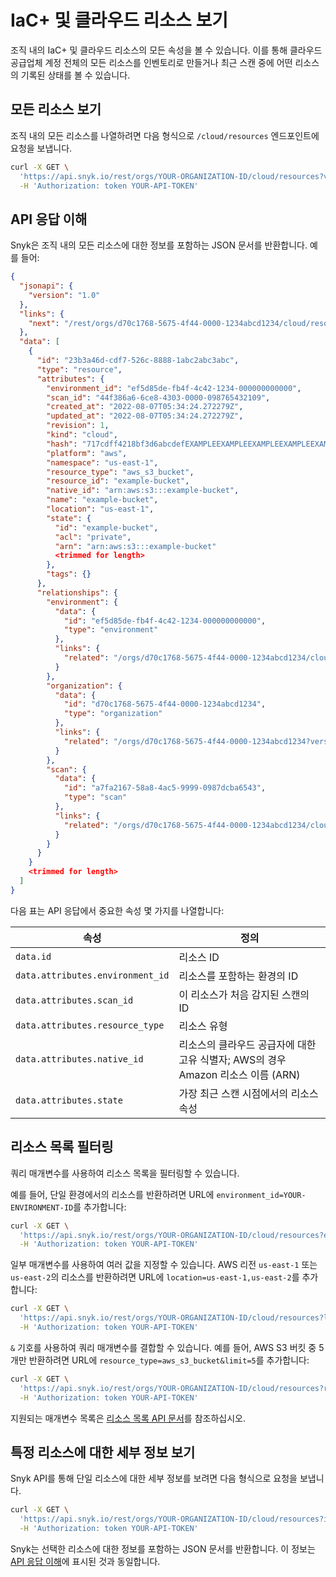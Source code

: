 # IaC+ 및 클라우드 리소스 보기

조직 내의 IaC+ 및 클라우드 리소스의 모든 속성을 볼 수 있습니다. 이를 통해 클라우드 공급업체 계정 전체의 모든 리소스를 인벤토리로 만들거나 최근 스캔 중에 어떤 리소스의 기록된 상태를 볼 수 있습니다.

## 모든 리소스 보기

조직 내의 모든 리소스를 나열하려면 다음 형식으로 `/cloud/resources` 엔드포인트에 요청을 보냅니다.

```bash
curl -X GET \
  'https://api.snyk.io/rest/orgs/YOUR-ORGANIZATION-ID/cloud/resources?version=2022-12-21~beta' \
  -H 'Authorization: token YOUR-API-TOKEN'
```

## API 응답 이해

Snyk은 조직 내의 모든 리소스에 대한 정보를 포함하는 JSON 문서를 반환합니다. 예를 들어:

```json
{
  "jsonapi": {
    "version": "1.0"
  },
  "links": {
    "next": "/rest/orgs/d70c1768-5675-4f44-0000-1234abcd1234/cloud/resources?starting_after=eyJpZCI6IjY5ODA5MjNhLWU0ZTAtNDg3Mi04ZDAwLWRjZDEXAMPLEEXAMPLE&version=2022-04-13~experimental"
  },
  "data": [
    {
      "id": "23b3a46d-cdf7-526c-8888-1abc2abc3abc",
      "type": "resource",
      "attributes": {
        "environment_id": "ef5d85de-fb4f-4c42-1234-000000000000",
        "scan_id": "44f386a6-6ce8-4303-0000-098765432109",
        "created_at": "2022-08-07T05:34:24.272279Z",
        "updated_at": "2022-08-07T05:34:24.272279Z",
        "revision": 1,
        "kind": "cloud",
        "hash": "717cdff4218bf3d6abcdefEXAMPLEEXAMPLEEXAMPLEEXAMPLEEXAMPLEEXAMPLE",
        "platform": "aws",
        "namespace": "us-east-1",
        "resource_type": "aws_s3_bucket",
        "resource_id": "example-bucket",
        "native_id": "arn:aws:s3:::example-bucket",
        "name": "example-bucket",
        "location": "us-east-1",
        "state": {
          "id": "example-bucket",
          "acl": "private",
          "arn": "arn:aws:s3:::example-bucket"
          <trimmed for length>
        },
        "tags": {}
      },
      "relationships": {
        "environment": {
          "data": {
            "id": "ef5d85de-fb4f-4c42-1234-000000000000",
            "type": "environment"
          },
          "links": {
            "related": "/orgs/d70c1768-5675-4f44-0000-1234abcd1234/cloud/environments?id=ef5d85de-fb4f-4c42-1234-000000000000&version=2022-12-21~beta"
          }
        },
        "organization": {
          "data": {
            "id": "d70c1768-5675-4f44-0000-1234abcd1234",
            "type": "organization"
          },
          "links": {
            "related": "/orgs/d70c1768-5675-4f44-0000-1234abcd1234?version=2022-12-21~beta"
          }
        },
        "scan": {
          "data": {
            "id": "a7fa2167-58a8-4ac5-9999-0987dcba6543",
            "type": "scan"
          },
          "links": {
            "related": "/orgs/d70c1768-5675-4f44-0000-1234abcd1234/cloud/scans?id=a7fa2167-58a8-4ac5-9999-0987dcba6543&version=2022-12-21~beta"
          }
        }
      }
    }
    <trimmed for length>
  ]
}
```

다음 표는 API 응답에서 중요한 속성 몇 가지를 나열합니다:

| 속성                               | 정의                                                    |
| -------------------------------- | ----------------------------------------------------- |
| `data.id`                        | 리소스 ID                                                |
| `data.attributes.environment_id` | 리소스를 포함하는 환경의 ID                                      |
| `data.attributes.scan_id`        | 이 리소스가 처음 감지된 스캔의 ID                                  |
| `data.attributes.resource_type`  | 리소스 유형                                                |
| `data.attributes.native_id`      | 리소스의 클라우드 공급자에 대한 고유 식별자; AWS의 경우 Amazon 리소스 이름 (ARN) |
| `data.attributes.state`          | 가장 최근 스캔 시점에서의 리소스 속성                                 |

## 리소스 목록 필터링

쿼리 매개변수를 사용하여 리소스 목록을 필터링할 수 있습니다.

예를 들어, 단일 환경에서의 리소스를 반환하려면 URL에 `environment_id=YOUR-ENVIRONMENT-ID`를 추가합니다:

```bash
curl -X GET \
  'https://api.snyk.io/rest/orgs/YOUR-ORGANIZATION-ID/cloud/resources?environment_id=YOUR-ENVIRONMENT-ID&version=2022-12-21~beta' \
  -H 'Authorization: token YOUR-API-TOKEN'
```

일부 매개변수를 사용하여 여러 값을 지정할 수 있습니다. AWS 리전 `us-east-1` 또는 `us-east-2`의 리소스를 반환하려면 URL에 `location=us-east-1,us-east-2`를 추가합니다:

```bash
curl -X GET \
  'https://api.snyk.io/rest/orgs/YOUR-ORGANIZATION-ID/cloud/resources?location=us-east-1,us-east-2&version=2022-12-21~beta' \
  -H 'Authorization: token YOUR-API-TOKEN'
```

`&` 기호를 사용하여 쿼리 매개변수를 결합할 수 있습니다. 예를 들어, AWS S3 버킷 중 5개만 반환하려면 URL에 `resource_type=aws_s3_bucket&limit=5`를 추가합니다:

```bash
curl -X GET \
  'https://api.snyk.io/rest/orgs/YOUR-ORGANIZATION-ID/cloud/resources?resource_type=aws_s3_bucket&limit=5&version=2022-12-21~beta' \
  -H 'Authorization: token YOUR-API-TOKEN'
```

지원되는 매개변수 목록은 [리소스 목록 API 문서](https://apidocs.snyk.io/#get-/orgs/-org_id-/cloud/resources)를 참조하십시오.

## 특정 리소스에 대한 세부 정보 보기

Snyk API를 통해 단일 리소스에 대한 세부 정보를 보려면 다음 형식으로 요청을 보냅니다.

```bash
curl -X GET \
  'https://api.snyk.io/rest/orgs/YOUR-ORGANIZATION-ID/cloud/resources?id=YOUR-RESOURCE-ID&version=2022-12-21~beta' \
  -H 'Authorization: token YOUR-API-TOKEN'
```

Snyk는 선택한 리소스에 대한 정보를 포함하는 JSON 문서를 반환합니다. 이 정보는 [API 응답 이해](view-iac+-and-cloud-resources.md#understand-the-api-response)에 표시된 것과 동일합니다.
